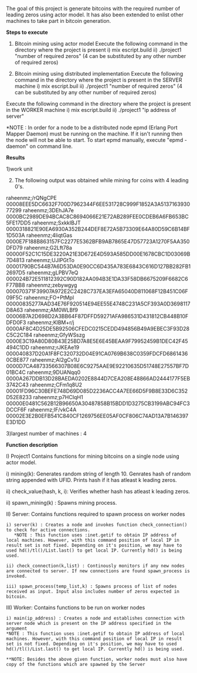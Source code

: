 The goal of this project is generate bitcoins with the required number of leading zeros using actor model. It has also been extended to enlist other machines to take part in bitcoin generation.

**Steps to execute**

1) Bitcoin mining using actor model
   Execute the following command in the directory where the project is present
   i) mix escript.build
   ii) ./project1 "number of required zeros" (4 can be substituted by any other number of required zeros)

2) Bitcoin mining using distributed implementation
   Execute the following command in the directory where the project is present in the SERVER machine
   i) mix escript.buil
   ii) ./project1 "number of required zeros" (4 can be substituted by any other number of required zeros)

  Execute the following command in the directory where the project is present in the WORKER machine
  i) mix escript.build
  ii) ./project1 "ip address of server"

  *NOTE : In order for a node to be a distributed node epmd (Erlang Port Mapper Daemon) must be running on the machine. If it isn't running then the node will not be able to start. To start epmd manually, execute "epmd -daemon" on command line. 

**Results**

1)work unit

2) The following output was obtained while mining for coins with 4 leading 0's. 
    
raheenmz;/rQNgCPE 00008EEE5DC6632F700D7962344F6EE531728C999F1852A3A513716393077299
raheenmz;3DEhJA7e 0000BC2989DE94BCAC8C8694066E21E72AB289FEE0CDEB6A6FB653BC5FE17DD5
raheenmz;SxkkIBJT 0000318821E90EA6930A352B244DEF8E72A5B73309E64A80D59C6B14BF1D503A
raheenmz;4liqtGas 0000E7F188B863157FC2277E5362BFB9AB7865E47D57723A1270F5AA350DFD79
raheenmz;G2Lft78a 00000F52C1C15DE3220A21E3D672E4D593A585DD00E1678CBC1D03069B7D4813
raheenmz;UJIPGtTo 00001790BC544B7A6D53DA0E90CC6D435A783E6843C616D127BB282FB12697D5
raheenmz;gLPBV7eQ 000024B72E511812392C90D182AA094B3E1DA33F58DB6675209F6682C6F77BB8
raheenmz;zebywgyg 000070371F39907A972E2C2428C737EA3EFA65040D811068F12B451C06F09F5C
raheenmz;FO+PtMpl 00000835277AAD34E76F920514E94EE55E4748C231A5CF393A0D3698117D8A63
raheenmz;AM0WLBf9 00006B7A2D698D2A3BB64F87DFFD59271AFA986531D431812CB448B10FDFD0F3
raheenmz;KlBM+r/j 0000AF8C4D25DE5B92506CFEDC0215CEDD494856B49A9EBEC3F93D28C5C2C184
raheenmz;GfyWSszg 0000E3C19A80D80B43E25BD7A8E5E6E45BEAA9F79952459B1DEC42F45494C1DD
raheenmz;rJKEAe19 000040837D20A1F8FC320732D04E91CA0769B638C0359FDCFD68614360CBE877
raheenmz;AI2gCv1U 0000D7CA48733566307B08E6C9275AAE9E92210635D51748E27557BF7D01BC4C
raheenmz;9DUANqq0 0000A267DDB13D28BAEDA0202E8844D7CEA208E48866AD2444177F5EB3742C43
raheenmz;CFm1q8U2 00001FD96C30BEFE748D69D085D2236ACC4A7EE66D5F9B8E33D6C352D52E8233
raheenmz;p7HCIqH1 00000E0481C562B12B96650A30487858B15BDD1D3275CB3199ABC94FC3DCCF6F
raheenmz;IF/vkC4A 00002E3E2B0EFB541C840CF1269756EE05AF0CF806C74AD13A7B146397E3D1DD

3)largest number of machines : 4 


**Function description** 

I) Project1
  Contains functions for mining bitcoins on a single node using actor model.

  i) mining(k): Generates random string of length 10. Genrates hash of random string appended with UFID. Prints hash if it has atleast k leading zeros.

  ii) check_value(hash, k, i): Verifies whether hash has atleast k leading zeros.

  ii) spawn_mining(k) : Spawns mining process.

II) Server: Contains functions required to spawn process on worker nodes

    i) server(k) : Creates a node and invokes function check_connection() to check for active connections.
       *NOTE : This function uses :inet.getif to obtain IP address of local machines. However, with this command position of local IP in result set is not fixed. Depending on it's position, we may have to used hd()/tl()/List.last() to get local IP. Currently hd() is being used.
    
    ii) check_connection(k,list) : Continously monitors if any new nodes are connected to server. If new connections are found spawn_process is invoked.  

    iii) spawn_process(temp_list,k) : Spawns process of list of nodes received as input. Input also includes number of zeros expected in bitcoin.

III) Worker: Contains functions to be run on worker nodes

    i) main(ip_address) : Creates a node and establishes connection with server node which is present on the IP address specified in the argument
    *NOTE : This function uses :inet.getif to obtain IP address of local machines. However, with this command position of local IP in result set is not fixed. Depending on it's position, we may have to used hd()/tl()/List.last() to get local IP. Currently hd() is being used.
    
    **NOTE: Besides the above given function, worker nodes must also have copy of the functions which are spawned by the Server

